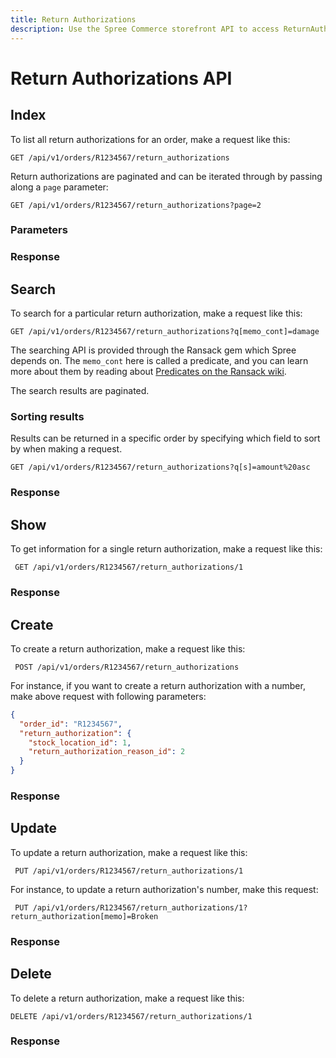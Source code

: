 ```yaml
---
title: Return Authorizations
description: Use the Spree Commerce storefront API to access ReturnAuthorization data.
---
```


# Return Authorizations API

<alert type="admin_only" kind="danger"></alert>

## Index

To list all return authorizations for an order, make a request like this:

    GET /api/v1/orders/R1234567/return_authorizations

Return authorizations are paginated and can be iterated through by passing along a `page` parameter:

    GET /api/v1/orders/R1234567/return_authorizations?page=2

### Parameters

<params params='[
  {
    "name": "page",
    "description": "The page number of return authorization to display."
  }, {
    "name": "per_page",
    "description": "The number of return authorizations to return per page"
  }
]'></params>


### Response

<status code="200"></status>
<json sample="return_authorizations"></json>

## Search

To search for a particular return authorization, make a request like this:

    GET /api/v1/orders/R1234567/return_authorizations?q[memo_cont]=damage

The searching API is provided through the Ransack gem which Spree depends on. The `memo_cont` here is called a predicate, and you can learn more about them by reading about [Predicates on the Ransack wiki](https://github.com/ernie/ransack/wiki/Basic-Searching).

The search results are paginated.

### Sorting results

Results can be returned in a specific order by specifying which field to sort by when making a request.

    GET /api/v1/orders/R1234567/return_authorizations?q[s]=amount%20asc

### Response

<status code="200"></status>
<json sample="return_authorizations" merge='{"count": 1}'></json>

## Show

To get information for a single return authorization, make a request like this:

     GET /api/v1/orders/R1234567/return_authorizations/1

### Response

<status code="200"></status>
<json sample="return_authorization"></json>

## Create

<alert type="admin_only" kind="danger"></alert>

To create a return authorization, make a request like this:

     POST /api/v1/orders/R1234567/return_authorizations

For instance, if you want to create a return authorization with a number, make
above request with following parameters:

```json
{
  "order_id": "R1234567",
  "return_authorization": {
    "stock_location_id": 1,
    "return_authorization_reason_id": 2
  }
}
```

### Response

<status code="201"></status>
<json sample="return_authorization"></json>

## Update

<alert type="admin_only" kind="danger"></alert>

To update a return authorization, make a request like this:

     PUT /api/v1/orders/R1234567/return_authorizations/1

For instance, to update a return authorization's number, make this request:

     PUT /api/v1/orders/R1234567/return_authorizations/1?return_authorization[memo]=Broken

### Response

<status code="200"></status>
<json sample="return_authorization" merge='{"memo": "Broken"}'></json>

## Delete

<alert type="admin_only" kind="danger"></alert>

To delete a return authorization, make a request like this:

    DELETE /api/v1/orders/R1234567/return_authorizations/1

### Response

<status code="204"></status>
